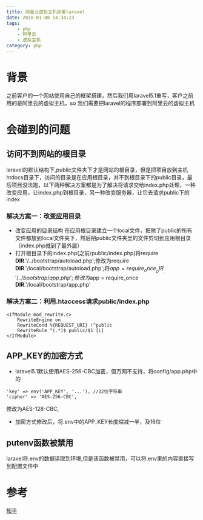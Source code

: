 ```yaml
---
title: 阿里云虚拟主机部署laravel
date: 2018-01-08 14:34:23
tags: 
    - php
    - 阿里云
    - 虚拟主机
category: php
---
```


# 背景
之前客户的一个网站使用自己的框架搭建，然后我们用laravel5.1重写，客户之前用的是阿里云的虚拟主机，so 我们需要把laravel的程序部署到阿里云的虚拟主机

# 会碰到的问题

## 访问不到网站的根目录
laravel的默认结构下,public文件夹下才是网站的根目录，但是把项目放到主机htdocs目录下，访问的目录是在应用根目录，并不到根目录下的public目录，最后项目没法跑，以下两种解决方案都是为了解决将请求交给index.php处理，一种改变应用，让index.php到根目录，另一种改变服务器，让它去请求public下的index
<!-- more -->

### 解决方案一：改变应用目录
- 改变应用的目录结构 在应用根目录建立一个local文件，把除了public的所有文件都放到local文件夹下，然后把public文件夹里的文件剪切到应用根目录（index.php就到了最外层）
- 打开根目录下的index.php(之前/public/index.php)将require __DIR__.'/../bootstrap/autoload.php';修改为require __DIR__.'/local/bootstrap/autoload.php';将$app = require_once __DIR__.'/../bootstrap/app.php';修改为$app = require_once __DIR__.'/local/bootstrap/app.php'

### 解决方案二：利用.htaccess请求public/index.php

```
<IfModule mod_rewrite.c>
    RewriteEngine on
    RewriteCond %{REQUEST_URI} !^public
    RewriteRule ^(.*)$ public/$1 [L]
</IfModule>
```

## APP_KEY的加密方式
- laravel5.1默认使用AES-256-CBC加密，但万网不支持，将config/app.php中的
```
'key' => env('APP_KEY', '...'), //32位字符串
'cipher' => 'AES-256-CBC',
```
修改为AES-128-CBC,

- 加密方式修改后，将.env中的APP_KEY长度缩减一半，及16位


## putenv函数被禁用
laravel将.env的数据读取到环境,但是该函数被禁用，可以将.env里的内容直接写到配置文件中

# 参考
[知乎](https://www.zhihu.com/question/35497879)

